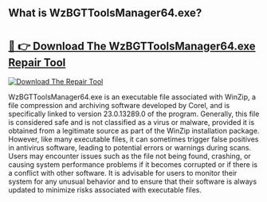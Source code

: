 ## What is WzBGTToolsManager64.exe? 

# <h2><a href="https://exedetect.com/download.php?WzBGTToolsManager64.exe">🔗 👉 Download The WzBGTToolsManager64.exe Repair Tool</a></h2>

[![Download The Repair Tool](https://exedetect.com/download-button.jpg)](https://exedetect.com/download.php?WzBGTToolsManager64.exe)

WzBGTToolsManager64.exe is an executable file associated with WinZip, a file compression and archiving software developed by Corel, and is specifically linked to version 23.0.13289.0 of the program. Generally, this file is considered safe and is not classified as a virus or malware, provided it is obtained from a legitimate source as part of the WinZip installation package. However, like many executable files, it can sometimes trigger false positives in antivirus software, leading to potential errors or warnings during scans. Users may encounter issues such as the file not being found, crashing, or causing system performance problems if it becomes corrupted or if there is a conflict with other software. It is advisable for users to monitor their system for any unusual behavior and to ensure that their software is always updated to minimize risks associated with executable files.